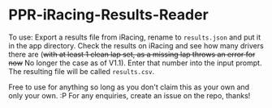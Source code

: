 # PPR-iRacing-Results-Reader
To use:
Export a results file from iRacing, rename to `results.json` and put it in the app directory.
Check the results on iRacing and see how many drivers there are (~~with at least 1 clean lap set, as a missing lap throws an error for now~~ No longer the case as of V1.1). Enter that number into the input prompt.
The resulting file will be called `results.csv`.


Free to use for anything so long as you don't claim this as your own and only your own. :P
For any enquiries, create an issue on the repo, thanks!
